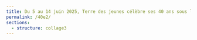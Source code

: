 ```yaml
---
title: Du 5 au 14 juin 2025, Terre des jeunes célèbre ses 40 ans sous le thème « Je protège la terre, mon héritage ».
permalink: /40e2/
sections:
  - structure: collage3
---
```

